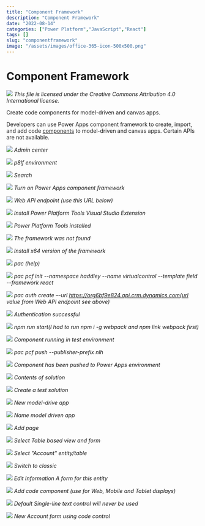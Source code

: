 ```yaml
---
title: "Component Framework"
description: "Component Framework"
date: "2022-08-14"
categories: ["Power Platform","JavaScript","React"]
tags: []
slug: "componentframework"
image: "/assets/images/office-365-icon-500x500.png"
---
```


# Component Framework

![](/assets/images/componentframework/office-365-icon-500x500.png)
*This file is licensed under the Creative Commons Attribution 4.0 International license.*


Create code components for model-driven and canvas apps.

Developers can use Power Apps component framework to create, import, and add code [components](customcomponents.html) to model-driven and canvas apps. Certain APIs are not available.

![](/assets/images/componentframework/screen-shot-2022-08-17-at-10.08.36-pm-1536x758.png)
*Admin center*

![](/assets/images/componentframework/screen-shot-2022-08-17-at-10.09.25-pm-1536x648.png)
*p8lf environment*

![](/assets/images/componentframework/screen-shot-2022-08-17-at-10.11.44-pm-1536x651.png)
*Search*

![](/assets/images/componentframework/screen-shot-2022-08-17-at-10.12.15-pm-1536x649.png)
*Turn on Power Apps component framework*

![](/assets/images/componentframework/screen-shot-2022-08-18-at-6.37.50-am-1536x754.png)
*Web API endpoint (use this URL below)*

![](/assets/images/componentframework/screen-shot-2022-08-18-at-6.45.35-am-1536x786.png)
*Install Power Platform Tools Visual Studio Extension*

![](/assets/images/componentframework/screen-shot-2022-08-18-at-6.46.03-am-1536x788.png)
*Power Platform Tools installed*

![](/assets/images/componentframework/screen-shot-2022-08-18-at-6.54.01-am-1536x789.png)
*The framework was not found*

![](/assets/images/componentframework/screen-shot-2022-08-18-at-7.07.37-am-1240x880.png)
*Install x64 version of the framework*

![](/assets/images/componentframework/screen-shot-2022-08-18-at-7.08.30-am-1536x915.png)
*pac (help)*

![](/assets/images/componentframework/screen-shot-2022-08-18-at-7.12.38-am-1388x210.png)
*pac pcf init --namespace haddley --name virtualcontrol --template field --framework react*

![](/assets/images/componentframework/screen-shot-2022-08-18-at-7.16.01-am-1536x964.png)
*pac auth create –-url https://org6bf9e824.api.crm.dynamics.com(url value from Web API endpoint see above)*

![](/assets/images/componentframework/screen-shot-2022-08-18-at-7.16.43-am-1536x237.png)
*Authentication successful*

![](/assets/images/componentframework/screen-shot-2022-08-18-at-7.59.42-am-1536x933.png)
*npm run start(I had to run npm i -g webpack and npm link webpack first)*

![](/assets/images/componentframework/screen-shot-2022-08-18-at-7.24.21-am-1536x651.png)
*Component running in test environment*

![](/assets/images/componentframework/screen-shot-2022-08-18-at-8.02.05-am-1536x955.png)
*pac pcf push --publisher-prefix nlh*

![](/assets/images/componentframework/screen-shot-2022-08-18-at-8.02.50-am-1536x449.png)
*Component has been pushed to Power Apps environment*

![](/assets/images/componentframework/screen-shot-2022-08-18-at-8.03.10-am-1536x572.png)
*Contents of solution*

![](/assets/images/componentframework/screen-shot-2022-08-18-at-8.06.25-am-1536x757.png)
*Create a test solution*

![](/assets/images/componentframework/screen-shot-2022-08-18-at-8.06.59-am-1536x648.png)
*New model-drive app*

![](/assets/images/componentframework/screen-shot-2022-08-18-at-8.07.34-am-1536x647.png)
*Name model driven app*

![](/assets/images/componentframework/screen-shot-2022-08-18-at-8.08.06-am-1536x651.png)
*Add page*

![](/assets/images/componentframework/screen-shot-2022-08-18-at-8.08.30-am-1536x716.png)
*Select Table based view and form*

![](/assets/images/componentframework/screen-shot-2022-08-18-at-8.08.56-am-1536x717.png)
*Select "Account" entity/table*

![](/assets/images/componentframework/screen-shot-2022-08-18-at-8.09.28-am-1536x716.png)
*Switch to classic*

![](/assets/images/componentframework/screen-shot-2022-08-18-at-8.20.53-am-1536x715.png)
*Edit Information A form for this entity*

![](/assets/images/componentframework/screen-shot-2022-08-18-at-8.24.28-am-1536x938.png)
*Add code component (use for Web, Mobile and Tablet displays)*

![](/assets/images/componentframework/screen-shot-2022-08-18-at-8.24.42-am-1536x937.png)
*Default Single-line text control will never be used*

![](/assets/images/componentframework/screen-shot-2022-08-18-at-8.26.15-am-1536x713.png)
*New Account form using code control*